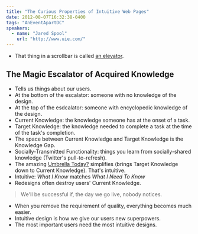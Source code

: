 ```yaml
---
title: "The Curious Properties of Intuitive Web Pages"
date: 2012-08-07T16:32:38-0400
tags: "AnEventApartDC"
speakers:
  - name: "Jared Spool"
    url: "http://www.uie.com/"
---
```


- That thing in a scrollbar is called [an elevator](http://www.usabilityfirst.com/glossary/scroll-elevator/).

## The Magic Escalator of Acquired Knowledge ##

- Tells us things about our users.
- At the bottom of the escalator: someone with no knowledge of the design.
- At the top of the esdcalator: someone with encyclopedic knowledge of the design.
- Current Knowledge: the knowledge someone has at the onset of a task.
- Target Knowledge: the knowledge needed to complete a task at the time of the task's completion.
- The space between Current Knowledge and Target Knowledge is the Knowledge Gap.
- Socially-Transmitted Functionality: things you learn from socially-shared knowledge (Twitter's pull-to-refresh).
- The amazing [Umbrella Today?](http://umbrellatoday.com/) simplifies (brings Target Knowledge down to Current Knowledge). That's intuitive.
- Intuitive: _What I Know_ matches _What I Need To Know_
- Redesigns often destroy users' Current Knowledge.

> We'll be successful if, the day we go live, nobody notices.

- When you remove the requirement of quality, everything becomes much easier.
- Intuitive design is how we give our users new superpowers.
- The most important users need the most intuitive designs.
